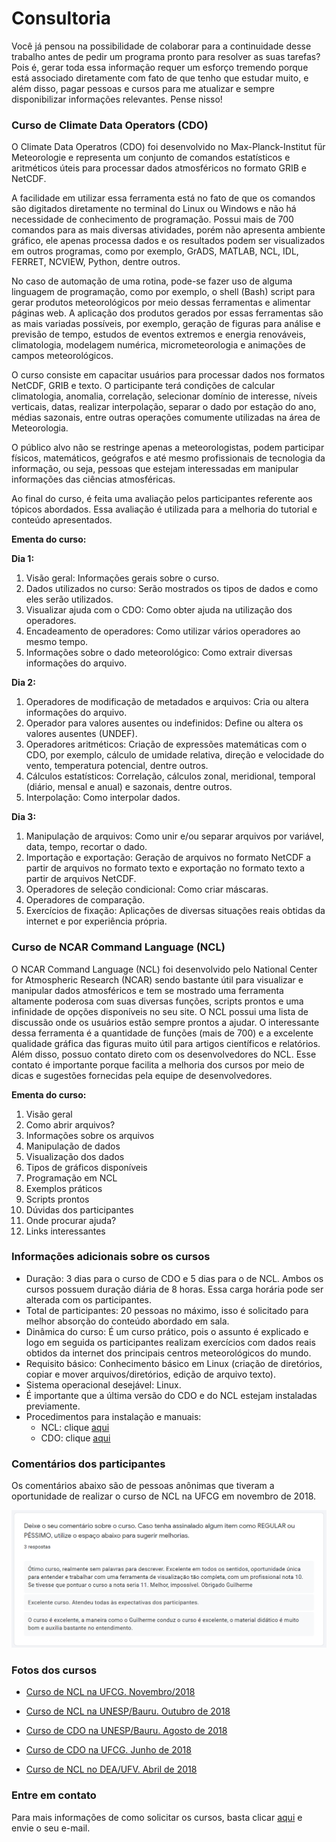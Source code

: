 Consultoria
================

Você já pensou na possibilidade de colaborar para a continuidade desse trabalho antes de pedir um programa pronto para resolver as suas tarefas? Pois é, gerar toda essa informação requer um esforço tremendo porque está associado diretamente com fato de que tenho que estudar muito, e além disso, pagar pessoas e cursos para me atualizar e sempre disponibilizar informações relevantes. Pense nisso!

### Curso de Climate Data Operators (CDO)

O Climate Data Operatros (CDO) foi desenvolvido no Max-Planck-Institut für Meteorologie e representa um conjunto de comandos estatísticos e aritméticos úteis para processar dados atmosféricos no formato GRIB e NetCDF. 

A facilidade em utilizar essa ferramenta está no fato de que os comandos são digitados diretamente no terminal do Linux ou Windows e não há necessidade de conhecimento de programação. Possui mais de 700 comandos para as mais diversas atividades, porém não apresenta ambiente gráfico, ele apenas processa dados e os resultados podem ser visualizados em outros programas, como por exemplo, GrADS, MATLAB, NCL, IDL, FERRET, NCVIEW, Python, dentre outros. 

No caso de automação de uma rotina, pode-se fazer uso de alguma linguagem de programação, como por exemplo, o shell (Bash) script para gerar produtos meteorológicos por meio dessas ferramentas e alimentar páginas web. A aplicação dos produtos gerados por essas ferramentas são as mais variadas possíveis, por exemplo, geração de figuras para análise e previsão de tempo, estudos de eventos  extremos e energia renováveis, climatologia, modelagem numérica, micrometeorologia e animações de campos meteorológicos. 

O curso consiste em capacitar usuários para processar dados nos formatos NetCDF, GRIB e texto. O participante terá condições de calcular climatologia, anomalia, correlação, selecionar domínio de interesse, níveis verticais, datas, realizar interpolação, separar o dado por estação do ano, médias sazonais, entre outras operações comumente utilizadas na área de Meteorologia.

O público alvo não se restringe apenas a meteorologistas, podem participar físicos, matemáticos, geógrafos e até mesmo profissionais de tecnologia da informação, ou seja, pessoas que estejam interessadas em manipular informações das ciências atmosféricas. 

Ao final do curso, é feita uma avaliação pelos participantes referente aos tópicos abordados. Essa avaliação é utilizada para a melhoria do tutorial e conteúdo apresentados.

**Ementa do curso:**

**Dia 1:**

1. Visão geral: Informações gerais sobre o curso.
2. Dados utilizados no curso: Serão mostrados os tipos de dados e como eles serão
utilizados.
3. Visualizar ajuda com o CDO: Como obter ajuda na utilização dos operadores.
4. Encadeamento de operadores: Como utilizar vários operadores ao mesmo
tempo.
5. Informações sobre o dado meteorológico: Como extrair diversas informações do
arquivo.

**Dia 2:**

1. Operadores de modificação de metadados e arquivos: Cria ou altera informações
do arquivo.
2. Operador para valores ausentes ou indefinidos: Define ou altera os valores
ausentes (UNDEF).
3. Operadores aritméticos: Criação de expressões matemáticas com o CDO, por
exemplo, cálculo de umidade relativa, direção e velocidade do vento,
temperatura potencial, dentre outros.
4. Cálculos estatísticos: Correlação, cálculos zonal, meridional, temporal (diário,
mensal e anual) e sazonais, dentre outros.
5. Interpolação: Como interpolar dados.

**Dia 3:**

1. Manipulação de arquivos: Como unir e/ou separar arquivos por variável, data,
tempo, recortar o dado.
2. Importação e exportação: Geração de arquivos no formato NetCDF a partir de
arquivos no formato texto e exportação no formato texto a partir de arquivos
NetCDF.
3. Operadores de seleção condicional: Como criar máscaras.
4. Operadores de comparação.
5. Exercícios de fixação: Aplicações de diversas situações reais obtidas da internet
e por experiência própria.

### Curso de NCAR Command Language (NCL)

O NCAR Command Language (NCL) foi desenvolvido pelo National Center for Atmospheric Research (NCAR) sendo bastante útil para visualizar e manipular dados atmosféricos e tem se mostrado uma ferramenta altamente poderosa com suas diversas funções, scripts prontos e uma infinidade de opções disponı́veis no seu site. O NCL possui uma lista de discussão onde os usuários estão sempre prontos a ajudar. O interessante dessa ferramenta é a quantidade de funções (mais de 700) e a excelente qualidade gráfica das figuras muito útil para artigos cientı́ficos e relatórios. Além disso, possuo contato direto com os desenvolvedores do NCL. Esse contato é importante porque facilita a melhoria dos cursos por meio de dicas e sugestões fornecidas pela equipe de desenvolvedores.

**Ementa do curso:**

1. Visão geral
2. Como abrir arquivos?
3. Informações sobre os arquivos
4. Manipulação de dados
5. Visualização dos dados
6. Tipos de gráficos disponíveis
7. Programação em NCL
8. Exemplos práticos
9. Scripts prontos
10. Dúvidas dos participantes
11. Onde procurar ajuda?
12. Links interessantes

### Informações adicionais sobre os cursos

+ Duração: 3 dias para o curso de CDO e 5 dias para o de NCL. Ambos os cursos possuem duração diária de 8 horas. Essa carga horária pode ser alterada com os participantes.
+ Total de participantes: 20 pessoas no máximo, isso é solicitado para melhor absorção do conteúdo abordado em sala.
+ Dinâmica do curso: É um curso prático, pois o assunto é explicado e logo em seguida os participantes realizam exercícios com dados reais obtidos da internet dos principais centros meteorológicos do mundo.
+ Requisito básico: Conhecimento básico em Linux (criação de diretórios, copiar e mover arquivos/diretórios, edição de arquivo texto).
+ Sistema operacional desejável: Linux. 
+ É importante que a última versão do CDO e do NCL estejam instaladas previamente.
+ Procedimentos para instalação e manuais:
    + NCL: clique [aqui](./tutoriais/ncl)
    + CDO: clique [aqui](./tutoriais/cdo)

### Comentários dos participantes

Os comentários abaixo são de pessoas anônimas que tiveram a oportunidade de realizar o curso de NCL na UFCG em novembro de 2018.

![](../images/comentarios_cursos01.png)

### Fotos dos cursos

+ [Curso de NCL na UFCG. Novembro/2018](https://photos.google.com/share/AF1QipMdoUFb1IwSMPNzB6XJXPJxIupoViu8hyNbYBpqtIbZEouNY0D1VTaRjrcIseXKSA?key=bDhLcGF6OUdBbnA1a2poT2xqbUM4UW41TkVNLU9B)

+ [Curso de NCL na UNESP/Bauru. Outubro de 2018](https://photos.google.com/share/AF1QipOhKd4U5eqlawMNR_tMZ1lKaJbK8TLVPWDM8lBi2U0cDA5KjvWQw8CiXivvHSRgwg?key=SXFUSkI5UW5LNlRoU2pKWFpGX1ZmTFR4Vnl5Y2xn)

+ [Curso de CDO na UNESP/Bauru. Agosto de 2018](https://photos.google.com/share/AF1QipMDuBibnQgRtSWZaqRjDoiNWXEqStgZN1Npkvh7uErYwYunS9_kdbMRjoIR1c4Zuw?key=SXRLeDNuYlMxTVd1TWlJTHRjVm5SaGZzeXdtaG9R)

+ [Curso de CDO na UFCG. Junho de 2018](https://photos.google.com/share/AF1QipN-T6Syv1NAVQchwFmB3aCiiKUgrMbyWID1TsWz5MJ91G3h7beHqHqGUbpvb9iZsg?key=UlJRajV2OERudWhyZE5xMDY5NnlUY3pkN1M1UHln)

+ [Curso de NCL no DEA/UFV. Abril de 2018](https://photos.google.com/share/AF1QipMN9HaiXzsMTlVkhotu9XqANr7urLC3PVmT4XuP8UpA7g51DLddmnqRiH8zR6UaOA?key=RVdYQkNhYnhoTTlVeFhETld4bjgtZF9rTlUxSm1R)

### Entre em contato

Para mais informações de como solicitar os cursos, basta clicar [aqui](contato.md) e envie o seu e-mail.